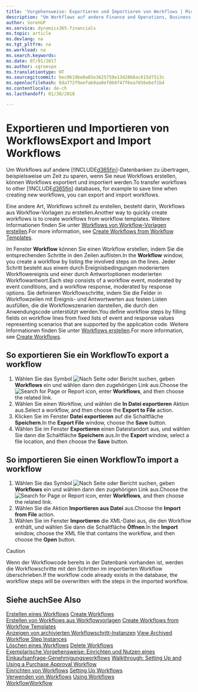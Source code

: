```yaml
---
title: 'Vorgehensweise: Exportieren und Importieren von Workflows | Microsoft Docs'
description: "Um Workflows auf andere Finance and Operations, Business edition Datenbanken zu übertragen, beispielsweise um Zeit zu sparen, wenn Sie neue Workflows erstellen, können Workflows exportiert und importiert werden."
author: SorenGP
ms.service: dynamics365-financials
ms.topic: article
ms.devlang: na
ms.tgt_pltfrm: na
ms.workload: na
ms.search.keywords: 
ms.date: 07/01/2017
ms.author: sgroespe
ms.translationtype: HT
ms.sourcegitcommit: bec0619be0a65e3625759e13d2866ac615d7513c
ms.openlocfilehash: 6da772f9eefab9aa0ef8b9f47f6ea7656ebef1b4
ms.contentlocale: de-ch
ms.lasthandoff: 01/30/2018

---
```

# <a name="export-and-import-workflows"></a><span data-ttu-id="34ba9-103">Exportieren und Importieren von Workflows</span><span class="sxs-lookup"><span data-stu-id="34ba9-103">Export and Import Workflows</span></span>
<span data-ttu-id="34ba9-104">Um Workflows auf andere [!INCLUDE[d365fin](includes/d365fin_md.md)]-Datenbanken zu übertragen, beispielsweise um Zeit zu sparen, wenn Sie neue Workflows erstellen, können Workflows exportiert und importiert werden.</span><span class="sxs-lookup"><span data-stu-id="34ba9-104">To transfer workflows to other [!INCLUDE[d365fin](includes/d365fin_md.md)] databases, for example to save time when creating new workflows, you can export and import workflows.</span></span>  

 <span data-ttu-id="34ba9-105">Eine andere Art, Workflows schnell zu erstellen, besteht darin, Workflows aus Workflow-Vorlagen zu erstellen.</span><span class="sxs-lookup"><span data-stu-id="34ba9-105">Another way to quickly create workflows is to create workflows from workflow templates.</span></span> <span data-ttu-id="34ba9-106">Weitere Informationen finden Sie unter [Workflows von Workflow-Vorlagen erstellen](across-how-to-create-workflows-from-workflow-templates.md).</span><span class="sxs-lookup"><span data-stu-id="34ba9-106">For more information, see [Create Workflows from Workflow Templates](across-how-to-create-workflows-from-workflow-templates.md).</span></span>  

 <span data-ttu-id="34ba9-107">Im Fenster **Workflow** können Sie einen Workflow erstellen, indem Sie die entsprechenden Schritte in den Zeilen auflisten.</span><span class="sxs-lookup"><span data-stu-id="34ba9-107">In the **Workflow** window, you create a workflow by listing the involved steps on the lines.</span></span> <span data-ttu-id="34ba9-108">Jeder Schritt besteht aus einem durch Ereignisbedingungen moderiertem Workflowereignis und einer durch Antwortoptionen moderierten Workflowantwort.</span><span class="sxs-lookup"><span data-stu-id="34ba9-108">Each step consists of a workflow event, moderated by event conditions, and a workflow response, moderated by response options.</span></span> <span data-ttu-id="34ba9-109">Sie definieren Workflowschritte, indem Sie die Felder in Workflowzeilen mit Ereignis- und Antwortwerten aus festen Listen ausfüllen, die die Workflowszenarien darstellen, die durch den Anwendungscode unterstützt werden.</span><span class="sxs-lookup"><span data-stu-id="34ba9-109">You define workflow steps by filling fields on workflow lines from fixed lists of event and response values representing scenarios that are supported by the application code.</span></span> <span data-ttu-id="34ba9-110">Weitere Informationen finden Sie unter [Workflows erstellen](across-how-to-create-workflows.md).</span><span class="sxs-lookup"><span data-stu-id="34ba9-110">For more information, see [Create Workflows](across-how-to-create-workflows.md).</span></span>  

## <a name="to-export-a-workflow"></a><span data-ttu-id="34ba9-111">So exportieren Sie ein Workflow</span><span class="sxs-lookup"><span data-stu-id="34ba9-111">To export a workflow</span></span>  
1.  <span data-ttu-id="34ba9-112">Wählen Sie das Symbol ![Nach Seite oder Bericht suchen](media/ui-search/search_small.png "Symbol Nach Seite oder Bericht suchen"), geben **Workflows** ein und wählen dann den zugehörigen Link aus.</span><span class="sxs-lookup"><span data-stu-id="34ba9-112">Choose the ![Search for Page or Report](media/ui-search/search_small.png "Search for Page or Report icon") icon, enter **Workflows**, and then choose the related link.</span></span>  
2.  <span data-ttu-id="34ba9-113">Wählen Sie einen Workflow, und wählen die **In Datei exportieren** Aktion aus.</span><span class="sxs-lookup"><span data-stu-id="34ba9-113">Select a workflow, and then choose the **Export to File** action.</span></span>  
3.  <span data-ttu-id="34ba9-114">Klicken Sie im Fenster **Datei exportieren** auf die Schaltfläche **Speichern**.</span><span class="sxs-lookup"><span data-stu-id="34ba9-114">In the **Export File** window, choose the **Save** button.</span></span>  
4.  <span data-ttu-id="34ba9-115">Wählen Sie im Fenster **Exportieren** einen Dateistandort aus, und wählen Sie dann die Schaltfläche **Speichern** aus.</span><span class="sxs-lookup"><span data-stu-id="34ba9-115">In the **Export** window, select a file location, and then choose the **Save** button.</span></span>  

## <a name="to-import-a-workflow"></a><span data-ttu-id="34ba9-116">So importieren Sie einen Workflow</span><span class="sxs-lookup"><span data-stu-id="34ba9-116">To import a workflow</span></span>  
1.  <span data-ttu-id="34ba9-117">Wählen Sie das Symbol ![Nach Seite oder Bericht suchen](media/ui-search/search_small.png "Symbol Nach Seite oder Bericht suchen"), geben **Workflows** ein und wählen dann den zugehörigen Link aus.</span><span class="sxs-lookup"><span data-stu-id="34ba9-117">Choose the ![Search for Page or Report](media/ui-search/search_small.png "Search for Page or Report icon") icon, enter **Workflows**, and then choose the related link.</span></span>  
2.  <span data-ttu-id="34ba9-118">Wählen Sie die Aktion **Importieren aus Datei** aus.</span><span class="sxs-lookup"><span data-stu-id="34ba9-118">Choose the **Import from File** action.</span></span>  
3.  <span data-ttu-id="34ba9-119">Wählen Sie im Fenster **Importieren** die XML-Datei aus, die den Workflow enthält, und wählen Sie dann die Schaltfläche **Öffnen**.</span><span class="sxs-lookup"><span data-stu-id="34ba9-119">In the **Import** window, choose the XML file that contains the workflow, and then choose the **Open** button.</span></span>  

> [!CAUTION]  
>  <span data-ttu-id="34ba9-120">Wenn der Workflowcode bereits in der Datenbank vorhanden ist, werden die Workflowschritte mit den Schritten im importierten Workflow überschrieben.</span><span class="sxs-lookup"><span data-stu-id="34ba9-120">If the workflow code already exists in the database, the workflow steps will be overwritten with the steps in the imported workflow.</span></span>  

## <a name="see-also"></a><span data-ttu-id="34ba9-121">Siehe auch</span><span class="sxs-lookup"><span data-stu-id="34ba9-121">See Also</span></span>  
 <span data-ttu-id="34ba9-122">[Erstellen eines Workflows](across-how-to-create-workflows.md) </span><span class="sxs-lookup"><span data-stu-id="34ba9-122">[Create Workflows](across-how-to-create-workflows.md) </span></span>  
 <span data-ttu-id="34ba9-123">[Erstellen von Workflows aus Workflowvorlagen](across-how-to-create-workflows-from-workflow-templates.md) </span><span class="sxs-lookup"><span data-stu-id="34ba9-123">[Create Workflows from Workflow Templates](across-how-to-create-workflows-from-workflow-templates.md) </span></span>  
 <span data-ttu-id="34ba9-124">[Anzeigen von archivierten Workflowschritt-Instanzen](across-how-to-view-archived-workflow-step-instances.md) </span><span class="sxs-lookup"><span data-stu-id="34ba9-124">[View Archived Workflow Step Instances](across-how-to-view-archived-workflow-step-instances.md) </span></span>  
 <span data-ttu-id="34ba9-125">[Löschen eines Workflows](across-how-to-delete-workflows.md) </span><span class="sxs-lookup"><span data-stu-id="34ba9-125">[Delete Workflows](across-how-to-delete-workflows.md) </span></span>  
 <span data-ttu-id="34ba9-126">[Exemplarische Vorgehensweise: Einrichten und Nutzen eines Einkaufsanfrage-Genehmigungsworkflows](walkthrough-setting-up-and-using-a-purchase-approval-workflow.md) </span><span class="sxs-lookup"><span data-stu-id="34ba9-126">[Walkthrough: Setting Up and Using a Purchase Approval Workflow](walkthrough-setting-up-and-using-a-purchase-approval-workflow.md) </span></span>  
 <span data-ttu-id="34ba9-127">[Einrichten von Workflows](across-set-up-workflows.md) </span><span class="sxs-lookup"><span data-stu-id="34ba9-127">[Setting Up Workflows](across-set-up-workflows.md) </span></span>  
 <span data-ttu-id="34ba9-128">[Verwenden von Workflows](across-use-workflows.md) </span><span class="sxs-lookup"><span data-stu-id="34ba9-128">[Using Workflows](across-use-workflows.md) </span></span>  
 [<span data-ttu-id="34ba9-129">Workflow</span><span class="sxs-lookup"><span data-stu-id="34ba9-129">Workflow</span></span>](across-workflow.md)   

